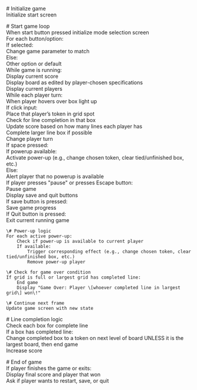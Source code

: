 \# Initialize game  
Initialize start screen

\# Start game loop  
When start button pressed initialize mode selection screen  
	For each button/option:  
		If selected:  
			Change game parameter to match  
		Else:  
			Other option or default  
While game is running:  
    Display current score  
    Display board as edited by player-chosen specifications  
    Display current players  
    While each player turn:  
        When player hovers over box light up  
        If click input:  
            Place that player’s token in grid spot  
            Check for line completion in that box  
            Update score based on how many lines each player has  
            Complete larger line box if possible  
            Change player turn  
        If space pressed:  
	If powerup available:  
            Activate power-up (e.g., change chosen token, clear tied/unfinished box, etc.)  
Else:  
Alert player that no powerup is available          
        If player presses "pause" or presses Escape button:  
Pause game  
	Display save and quit buttons  
	If save button is pressed:  
		Save game progress  
	If Quit button is pressed:  
		Exit current running game  
          
    \# Power-up logic  
    For each active power-up:  
        Check if power-up is available to current player  
        If available:  
            Trigger corresponding effect (e.g., change chosen token, clear tied/unfinished box, etc.)  
            Remove power-up player  
      
    \# Check for game over condition  
    If grid is full or largest grid has completed line:  
        End game  
        Display "Game Over: Player \[whoever completed line in largest grid\] won\!"  
      
    \# Continue next frame  
    Update game screen with new state

\# Line completion logic  
Check each box for complete line  
If a box has completed line:  
    Change completed box to a token on next level of board UNLESS it is the largest board, then end game  
    Increase score

\# End of game  
If player finishes the game or exits:  
    Display final score and player that won  
    Ask if player wants to restart, save, or quit  
